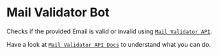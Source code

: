 # Mail Validator Bot

Checks if the provided Email is valid or invalid using [`Mail Validator API`](https://ninja-apis.cf/#mail-validator).

Have a look at [`Mail Validator API Docs`](https://ninja-apis.cf/#mail-validator) to understand what you can do.
